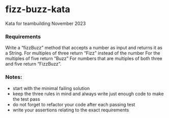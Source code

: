 # fizz-buzz-kata
Kata for teambuilding November 2023

### Requirements
Write a “fizzBuzz” method that accepts a number as input and returns it as a String.
For multiples of three return “Fizz” instead of the number
For the multiples of five return “Buzz”
For numbers that are multiples of both three and five return “FizzBuzz”.

### Notes:
* start with the minimal failing solution
* keep the three rules in mind and always write just enough code to make the test pass
* do not forget to refactor your code after each passing test
* write your assertions relating to the exact requirements
